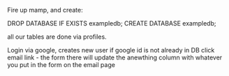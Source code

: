 Fire up mamp, and create: 

DROP DATABASE IF EXISTS exampledb;
CREATE DATABASE exampledb;

all our tables are done via profiles.

Login via google, creates new user if google id is not already in DB
click email link - the form there will update the anewthing column with whatever you put in the form on the email page